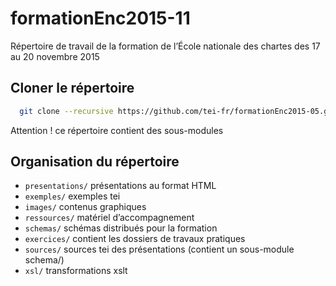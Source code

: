 # formationEnc2015-11
Répertoire de travail de la formation de l’École nationale des chartes des 17 au 20 novembre 2015

## Cloner le répertoire

```bash
  git clone --recursive https://github.com/tei-fr/formationEnc2015-05.git # cloner le répertoire en mettant à jour les sous-modules
```
Attention ! ce répertoire contient des sous-modules

## Organisation du répertoire

- `presentations/` présentations au format HTML
- `exemples/` exemples tei
- `images/` contenus graphiques
- `ressources/` matériel d’accompagnement
- `schemas/` schémas distribués pour la formation
- `exercices/` contient les dossiers de travaux pratiques
- `sources/` sources tei des présentations (contient un sous-module schema/)
- `xsl/` transformations xslt
